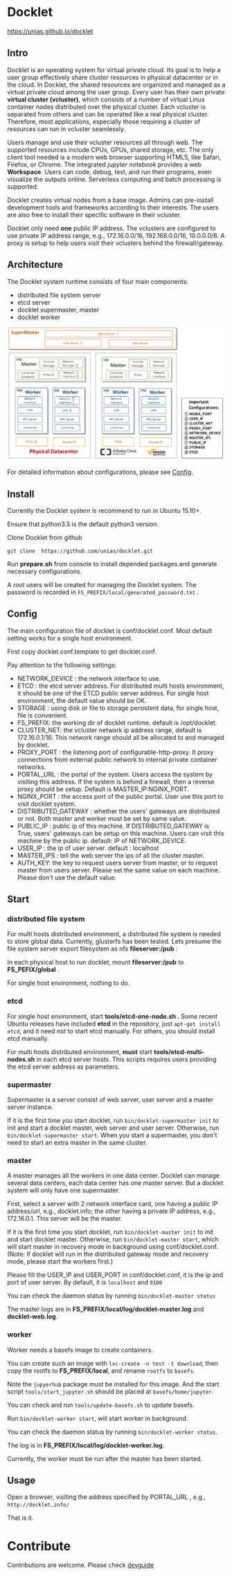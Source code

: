 # Docklet

https://unias.github.io/docklet

## Intro

Docklet is an operating system for virtual private cloud. Its goal is
to help a user group effectively share cluster resources in physical 
datacenter or in the cloud. In Docklet, the shared resources are organized
and managed as a virtual private cloud among the user group. Every user 
has their own private **virtual cluster (vcluster)**, which consists of 
a number of virtual Linux container nodes distributed over the physical 
cluster. Each vcluster is separated from others and can be operated like 
a real physical cluster. Therefore, most applications, especially those 
requiring a cluster of resources can run in vcluster seamlessly. 

Users manage and use their vcluster resources all through web. The supported
resources include CPUs, GPUs, shared storage, etc. The only client
tool needed is a modern web browser supporting HTML5, like Safari,
Firefox, or Chrome.  The integrated *jupyter notebook* provides a web
**Workspace**. Users can code, debug, test, and run their programs, 
even visualize the outputs online. Serverless computing and batch 
processing is supported.

Docklet creates virtual nodes from a base image. Admins can
pre-install development tools and frameworks according to their
interests. The users are also free to install their specific software
in their vcluster.

Docklet only need **one** public IP address. The vclusters are
configured to use private IP address range, e.g., 172.16.0.0/16,
192.168.0.0/16, 10.0.0.0/8. A proxy is setup to help
users visit their vclusters behind the firewall/gateway.

## Architecture

The Docklet system runtime consists of four main components:

- distributed file system server
- etcd server
- docklet supermaster, master
- docklet worker

![](./docklet-arch.png)

For detailed information about configurations, please see [Config](#config).

## Install

Currently the Docklet system is recommend to run in Ubuntu 15.10+.

Ensure that python3.5 is the default python3 version.

Clone Docklet from github

```
git clone  https://github.com/unias/docklet.git
```

Run **prepare.sh** from console to install depended packages and
generate necessary configurations.

A *root* users will be created for managing the Docklet system. The
password is recorded in `FS_PREFIX/local/generated_password.txt` .

## Config ##

The main configuration file of docklet is conf/docklet.conf. Most
default setting works for a single host environment.

First copy docklet.conf.template to get docklet.conf.

Pay attention to the following settings:

- NETWORK_DEVICE : the network interface to use.
- ETCD : the etcd server address. For distributed multi hosts
  environment, it should be one of the ETCD public server address.
  For single host environment, the default value should be OK.
- STORAGE : using disk or file to storage persistent data, for
  single host, file is convenient.
- FS_PREFIX: the working dir of docklet runtime. default is
  /opt/docklet.
- CLUSTER_NET: the vcluster network ip address range, default is
  172.16.0.1/16. This network range should all be allocated to  and
  managed by docklet.
- PROXY_PORT : the listening port of configurable-http-proxy. It proxy
  connections from external public network to internal private
  container networks.
- PORTAL_URL : the portal of the system. Users access the system
  by visiting this address. If the system is behind a firewall, then
  a reverse proxy should be setup. Default is MASTER_IP:NGINX_PORT.
- NGINX_PORT : the access port of the public portal. User use this
  port to visit docklet system.
- DISTRIBUTED_GATEWAY : whether the users' gateways are distributed
  or not. Both master and worker must be set by same value.
- PUBLIC_IP : public ip of this machine. If DISTRIBUTED_GATEWAY is True,
  users' gateways can be setup on this machine. Users can visit this
  machine by the public ip. default: IP of NETWORK_DEVICE.
- USER_IP : the ip of user server. default : localhost
- MASTER_IPS : tell the web server the ips of all the cluster master.
- AUTH_KEY: the key to request users server from master, or to request
  master from users server. Please set the same value on each machine.
  Please don't use the default value.

## Start ##

### distributed file system ###

For multi hosts distributed environment, a distributed file system is
needed to store global data. Currently, glusterfs has been tested.
Lets presume the file system server export filesystem as nfs
**fileserver:/pub** :

In each physical host to run docklet, mount **fileserver:/pub** to
**FS_PEFIX/global** .

For single host environment, nothing to do.

### etcd ###

For single host environment, start **tools/etcd-one-node.sh** . Some recent
Ubuntu releases have included **etcd** in the repository, just `apt-get
install etcd`, and it need not to start etcd manually. For others, you
should install etcd manually.

For multi hosts distributed environment, **must** start
**tools/etcd-multi-nodes.sh** in each etcd server hosts. This scripts
requires users providing the etcd server address as parameters.

### supermaster ###

Supermaster is a server consist of web server, user server and a master server instance.

If it is the first time you start docklet, run `bin/docklet-supermaster init`
to init and start a docklet master, web server and user server. Otherwise, run `bin/docklet-supermaster start`.
When you start a supermaster, you don't need to start an extra master in the same cluster.

### master ###

A master manages all the workers in one data center. Docklet can manage
several data centers, each data center has one master server. But
a docklet system will only have one supermaster.

First, select a server with 2 network interface card, one having a
public IP address/url, e.g., docklet.info; the other having a private IP
address, e.g., 172.16.0.1. This server will be the master.

If it is the first time you start docklet, run `bin/docklet-master init`
to init and start docklet master. Otherwise, run  `bin/docklet-master start`,
which will start master in recovery mode in background using
conf/docklet.conf. (Note: if docklet will run in the distributed gateway mode
and recovery mode, please start the workers first.)

Please fill the USER_IP and USER_PORT in conf/docklet.conf, it is the ip and port of user server.
By default, it is `localhost` and `9100`

You can check the daemon status by running `bin/docklet-master status`

The master logs are in **FS_PREFIX/local/log/docklet-master.log** and
**docklet-web.log**.

### worker ###

Worker needs a basefs image to create containers.

You can create such an image with `lxc-create -n test -t download`,
then copy the rootfs to **FS_PREFIX/local**, and rename `rootfs`
to `basefs`.

Note the `jupyerhub` package must be installed for this image.  And the
start script `tools/start_jupyter.sh` should be placed at
`basefs/home/jupyter`.

You can check and run `tools/update-basefs.sh` to update basefs.

Run `bin/docklet-worker start`, will start worker in background.

You can check the daemon status by running `bin/docklet-worker status`.

The log is in **FS_PREFIX/local/log/docklet-worker.log**.

Currently, the worker must be run after the master has been started.

## Usage ##

Open a browser, visiting the address specified by PORTAL_URL ,
e.g., ` http://docklet.info/ `

That is it.

# Contribute #

Contributions are welcome. Please check [devguide](doc/devguide/devguide.md)
